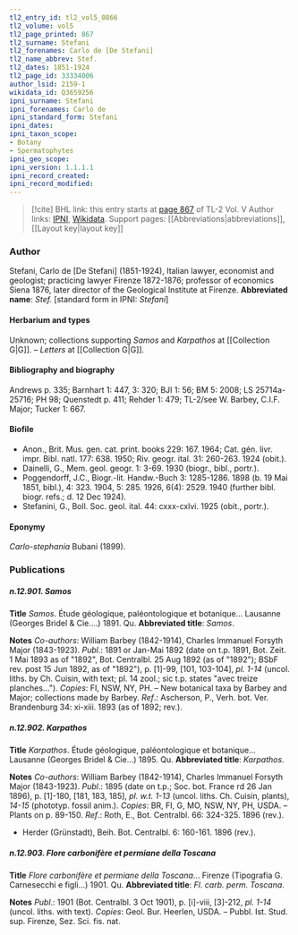 ```yaml
---
tl2_entry_id: tl2_vol5_0866
tl2_volume: vol5
tl2_page_printed: 867
tl2_surname: Stefani
tl2_forenames: Carlo de [De Stefani]
tl2_name_abbrev: Stef.
tl2_dates: 1851-1924
tl2_page_id: 33334006
author_lsid: 2159-1
wikidata_id: Q3659256
ipni_surname: Stefani
ipni_forenames: Carlo de
ipni_standard_form: Stefani
ipni_dates: 
ipni_taxon_scope: 
- Botany
- Spermatophytes
ipni_geo_scope: 
ipni_version: 1.1.1.1
ipni_record_created: 
ipni_record_modified:
---
```


> [!cite] BHL link: this entry starts at [page 867](https://www.biodiversitylibrary.org/page/33334006) of TL-2 Vol. V
> Author links: [IPNI](https://www.ipni.org/a/2159-1), [Wikidata](https://www.wikidata.org/wiki/Q3659256). Support pages: [[Abbreviations|abbreviations]], [[Layout key|layout key]]

### Author

Stefani, Carlo de \[De Stefani\] (1851-1924), Italian lawyer, economist and geologist; practicing lawyer Firenze 1872-1876; professor of economics Siena 1876, later director of the Geological Institute at Firenze. 
**Abbreviated name**: *Stef.* \[standard form in IPNI: *Stefani*\]

#### Herbarium and types

Unknown; collections supporting *Samos* and *Karpathos* at [[Collection G|G]]. – *Letters* at [[Collection G|G]].

#### Bibliography and biography

Andrews p. 335; Barnhart 1: 447, 3: 320; BJI 1: 56; BM 5: 2008; LS 25714a-25716; PH 98; Quenstedt p. 411; Rehder 1: 479; TL-2/see W. Barbey, C.I.F. Major; Tucker 1: 667.

#### Biofile

- Anon., Brit. Mus. gen. cat. print. books 229: 167. 1964; Cat. gén. livr. impr. Bibl. natl. 177: 638. 1950; Riv. geogr. ital. 31: 260-263. 1924 (obit.).
- Dainelli, G., Mem. geol. geogr. 1: 3-69. 1930 (biogr., bibl., portr.).
- Poggendorff, J.C., Biogr.-lit. Handw.-Buch 3: 1285-1286. 1898 (b. 19 Mai 1851, bibl.), 4: 323. 1904, 5: 285. 1926, 6(4): 2529. 1940 (further bibl. biogr. refs.; d. 12 Dec 1924).
- Stefanini, G., Boll. Soc. geol. ital. 44: cxxx-cxlvi. 1925 (obit., portr.).

#### Eponymy

*Carlo-stephania* Bubani (1899).

### Publications

##### n.12.901. Samos

**Title**
*Samos*. Étude géologique, paléontologique et botanique... Lausanne (Georges Bridel & Cie....) 1891. Qu.
**Abbreviated title**: *Samos*.

**Notes**
*Co-authors*: William Barbey (1842-1914), Charles Immanuel Forsyth Major (1843-1923).
*Publ*.: 1891 or Jan-Mai 1892 (date on t.p. 1891, Bot. Zeit. 1 Mai 1893 as of "1892", Bot. Centralbl. 25 Aug 1892 (as of "1892"); BSbF rev. post 15 Jun 1892, as of "1892"), p. \[1\]-99, \[101, 103-104\], *pl. 1-14* (uncol. liths. by Ch. Cuisin, with text; pl. 14 zool.; sic t.p. states "avec treize planches..."). *Copies*: FI, NSW, NY, PH. – New botanical taxa by Barbey and Major; collections made by Barbey.
*Ref*.: Ascherson, P., Verh. bot. Ver. Brandenburg 34: xi-xiii. 1893 (as of 1892; rev.).

##### n.12.902. Karpathos

**Title**
*Karpathos*. Étude géologique, paléontologique et botanique... Lausanne (Georges Bridel & Cie...) 1895. Qu.
**Abbreviated title**: *Karpathos*.

**Notes**
*Co-authors*: William Barbey (1842-1914), Charles Immanuel Forsyth Major (1843-1923).
*Publ*.: 1895 (date on t.p.; Soc. bot. France rd 26 Jan 1896), p. \[1\]-180, \[181, 183, 185\], *pl. w.t. 1-13* (uncol. liths. Ch. Cuisin, plants), *14-15* (phototyp. fossil anim.). *Copies*: BR, FI, G, MO, NSW, NY, PH, USDA. – Plants on p. 89-150.
*Ref*.: Roth, E., Bot. Centralbl. 66: 324-325. 1896 (rev.).
- Herder (Grünstadt), Beih. Bot. Centralbl. 6: 160-161. 1896 (rev.).

##### n.12.903. Flore carbonifère et permiane della Toscana

**Title**
*Flore carbonifère et permiane della Toscana*... Firenze (Tipografia G. Carnesecchi e figli...) 1901. Qu.
**Abbreviated title**: *Fl. carb. perm. Toscana*.

**Notes**
*Publ*.: 1901 (Bot. Centralbl. 3 Oct 1901), p. \[i\]-viii, \[3\]-212, *pl. 1-14* (uncol. liths. with text). *Copies*: Geol. Bur. Heerlen, USDA. – Pubbl. Ist. Stud. sup. Firenze, Sez. Sci. fis. nat.

